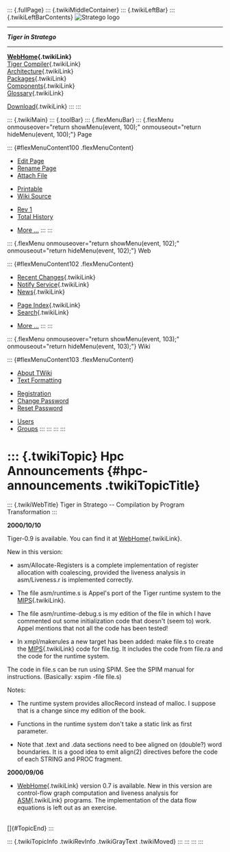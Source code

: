 ::: {.fullPage}
::: {.twikiMiddleContainer}
::: {.twikiLeftBar}
::: {.twikiLeftBarContents}
![Stratego
logo](../pub/Stratego/StrategoLogo/StrategoLogoTextlessWhite-100px.png)

------------------------------------------------------------------------

***Tiger in Stratego***

------------------------------------------------------------------------

**[WebHome](WebHome){.twikiLink}**\
[Tiger Compiler](TigerCompiler){.twikiLink}\
[Architecture](CompilerArchitecture){.twikiLink}\
[Packages](CompilerPackages){.twikiLink}\
[Components](CompilerComponent){.twikiLink}\
[Glossary](WebGlossary){.twikiLink}

[Download](DownloadAndInstallation){.twikiLink}
:::
:::

::: {.twikiMain}
::: {.toolBar}
::: {.flexMenuBar}
::: {.flexMenu onmouseover="return showMenu(event, 100);" onmouseout="return hideMenu(event, 100);"}
Page

::: {#flexMenuContent100 .flexMenuContent}
-   [Edit
    Page](http://www.program-transformation.org/edit/Tiger/HpcAnnouncements?t=1536826687)
-   [Rename
    Page](http://www.program-transformation.org/rename/Tiger/HpcAnnouncements)
-   [Attach
    File](http://www.program-transformation.org/attach/Tiger/HpcAnnouncements)

<!-- -->

-   [Printable](http://www.program-transformation.org/view/Tiger/HpcAnnouncements?skin=print.pattern)
-   [Wiki
    Source](http://www.program-transformation.org/view/Tiger/HpcAnnouncements?skin=text&raw=on&contenttype=text/plain)

<!-- -->

-   [Rev
    1](http://www.program-transformation.org/view/Tiger/HpcAnnouncements?rev=1.1)
-   [Total
    History](http://www.program-transformation.org/rdiff/Tiger/HpcAnnouncements)

<!-- -->

-   [More
    \...](http://www.program-transformation.org/oops/Tiger/HpcAnnouncements?template=oopsmore&param1=1.1&param2=1.1)
:::
:::

::: {.flexMenu onmouseover="return showMenu(event, 102);" onmouseout="return hideMenu(event, 102);"}
Web

::: {#flexMenuContent102 .flexMenuContent}
-   [Recent Changes](WebChanges){.twikiLink}
-   [Notify Service](WebNotify){.twikiLink}
-   [News](WebNews){.twikiLink}

<!-- -->

-   [Page Index](WebIndex){.twikiLink}
-   [Search](WebSearch){.twikiLink}

<!-- -->

-   [More
    \...](http://www.program-transformation.org/oops/Tiger/HpcAnnouncements?template=oopsmore&param1=1.1&param2=1.1)
:::
:::

::: {.flexMenu onmouseover="return showMenu(event, 103);" onmouseout="return hideMenu(event, 103);"}
Wiki

::: {#flexMenuContent103 .flexMenuContent}
-   [About
    TWiki](http://www.program-transformation.org/view/TWiki/WebHome)
-   [Text
    Formatting](http://www.program-transformation.org/view/TWiki/TextFormattingRules)

<!-- -->

-   [Registration](http://www.program-transformation.org/view/TWiki/TWikiRegistration)
-   [Change
    Password](http://www.program-transformation.org/view/TWiki/ChangePassword)
-   [Reset
    Password](http://www.program-transformation.org/view/TWiki/ResetPassword)

<!-- -->

-   [Users](http://www.program-transformation.org/view/Main/TWikiUsers)
-   [Groups](http://www.program-transformation.org/view/Main/TWikiGroups)
:::
:::
:::
:::

::: {.twikiTopic}
Hpc Announcements {#hpc-announcements .twikiTopicTitle}
=================

::: {.twikiWebTitle}
Tiger in Stratego \-- Compilation by Program Transformation
:::

**2000/10/10**

Tiger-0.9 is available. You can find it at
[WebHome](WebHome){.twikiLink}.

New in this version:

-   asm/Allocate-Registers is a complete implementation of register
    allocation with coalescing, provided the liveness analysis in
    asm/Liveness.r is implemented correctly.

<!-- -->

-   The file asm/runtime.s is Appel\'s port of the Tiger runtime system
    to the
    [MIPS](http://www.program-transformation.org/Tiger/MIPS){.twikiLink}.

<!-- -->

-   The file asm/runtime-debug.s is my edition of the file in which I
    have commented out some initialization code that doesn\'t (seem to)
    work. Appel mentions that not all the code has been tested!

<!-- -->

-   In xmpl/makerules a new target has been added: make file.s to create
    the
    [MIPS](http://www.program-transformation.org/Tiger/MIPS){.twikiLink}
    code for file.tig. It includes the code from file.ra and the code
    for the runtime system.

The code in file.s can be run using SPIM. See the SPIM manual for
instructions. (Basically: xspim -file file.s)

Notes:

-   The runtime system provides allocRecord instead of malloc. I suppose
    that is a change since my edition of the book.

<!-- -->

-   Functions in the runtime system don\'t take a static link as first
    parameter.

<!-- -->

-   Note that .text and .data sections need to bee aligned on (double?)
    word boundaries. It is a good idea to emit align(2) directives
    before the code of each STRING and PROC fragment.

**2000/09/06**

-   [WebHome](WebHome){.twikiLink} version 0.7 is available. New in this
    version are control-flow graph computation and liveness analysis for
    [ASM](ASM){.twikiLink} programs. The implementation of the data flow
    equations is left out as an exercise.

\
[]{#TopicEnd}
:::

::: {.twikiTopicInfo .twikiRevInfo .twikiGrayText .twikiMoved}
:::
:::
:::
:::
